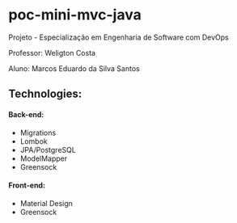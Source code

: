 # poc-mini-mvc-java

Projeto - Especialização em Engenharia de Software com DevOps

Professor: Weligton Costa

Aluno: Marcos Eduardo da Silva Santos


## Technologies:

#### Back-end:
 - Migrations 
 - Lombok
 - JPA/PostgreSQL
 - ModelMapper
 - Greensock

#### Front-end:
 - Material Design
 - Greensock
